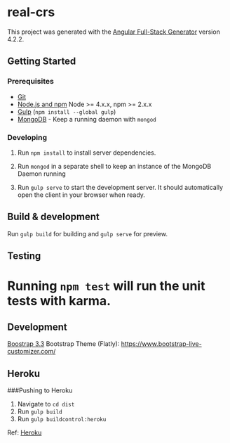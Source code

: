 # real-crs

This project was generated with the [Angular Full-Stack Generator](https://github.com/DaftMonk/generator-angular-fullstack) version 4.2.2.

## Getting Started

### Prerequisites

- [Git](https://git-scm.com/)
- [Node.js and npm](nodejs.org) Node >= 4.x.x, npm >= 2.x.x
- [Gulp](http://gulpjs.com/) (`npm install --global gulp`)
- [MongoDB](https://www.mongodb.org/) - Keep a running daemon with `mongod`

### Developing

1. Run `npm install` to install server dependencies.

2. Run `mongod` in a separate shell to keep an instance of the MongoDB Daemon running

3. Run `gulp serve` to start the development server. It should automatically open the client in your browser when ready.

## Build & development

Run `gulp build` for building and `gulp serve` for preview.

## Testing

Running `npm test` will run the unit tests with karma.
=======

## Development

[Boostrap 3.3](https://getbootstrap.com/docs/3.3/)
Bootstrap Theme (Flatly): https://www.bootstrap-live-customizer.com/



## Heroku 

###Pushing to Heroku

1. Navigate to `cd dist`
2. Run `gulp build`
3. Run `gulp buildcontrol:heroku`

Ref: [Heroku](https://angular-fullstack.github.io/generators/heroku/#setup)